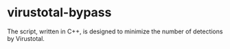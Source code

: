 # virustotal-bypass
The script, written in C++, is designed to minimize the number of detections by Virustotal.
